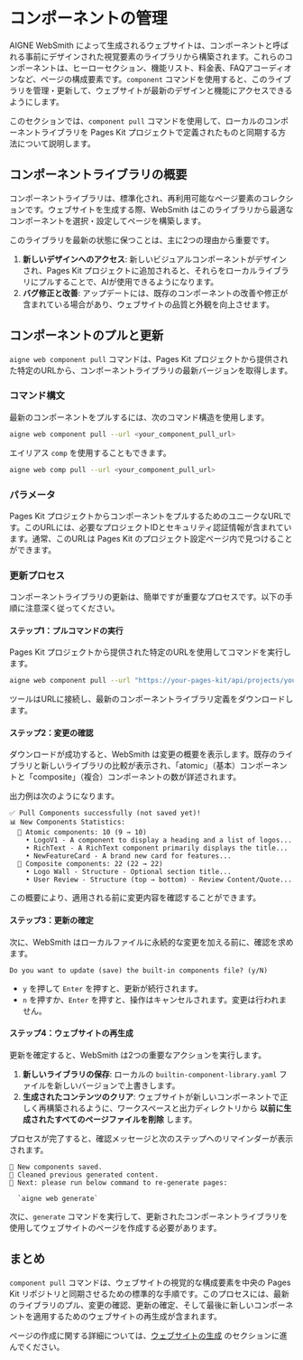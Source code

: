 # コンポーネントの管理

AIGNE WebSmith によって生成されるウェブサイトは、コンポーネントと呼ばれる事前にデザインされた視覚要素のライブラリから構築されます。これらのコンポーネントは、ヒーローセクション、機能リスト、料金表、FAQアコーディオンなど、ページの構成要素です。`component` コマンドを使用すると、このライブラリを管理・更新して、ウェブサイトが最新のデザインと機能にアクセスできるようにします。

このセクションでは、`component pull` コマンドを使用して、ローカルのコンポーネントライブラリを Pages Kit プロジェクトで定義されたものと同期する方法について説明します。

## コンポーネントライブラリの概要

コンポーネントライブラリは、標準化され、再利用可能なページ要素のコレクションです。ウェブサイトを生成する際、WebSmith はこのライブラリから最適なコンポーネントを選択・設定してページを構築します。

このライブラリを最新の状態に保つことは、主に2つの理由から重要です。
1.  **新しいデザインへのアクセス**: 新しいビジュアルコンポーネントがデザインされ、Pages Kit プロジェクトに追加されると、それらをローカルライブラリにプルすることで、AIが使用できるようになります。
2.  **バグ修正と改善**: アップデートには、既存のコンポーネントの改善や修正が含まれている場合があり、ウェブサイトの品質と外観を向上させます。

## コンポーネントのプルと更新

`aigne web component pull` コマンドは、Pages Kit プロジェクトから提供された特定のURLから、コンポーネントライブラリの最新バージョンを取得します。

### コマンド構文

最新のコンポーネントをプルするには、次のコマンド構造を使用します。

```bash
aigne web component pull --url <your_component_pull_url>
```

エイリアス `comp` を使用することもできます。

```bash
aigne web comp pull --url <your_component_pull_url>
```

### パラメータ

<x-field-group>
  <x-field data-name="--url" data-type="string" data-required="true">
    <x-field-desc markdown>Pages Kit プロジェクトからコンポーネントをプルするためのユニークなURLです。このURLには、必要なプロジェクトIDとセキュリティ認証情報が含まれています。通常、このURLは Pages Kit のプロジェクト設定ページ内で見つけることができます。</x-field-desc>
  </x-field>
</x-field-group>

### 更新プロセス

コンポーネントライブラリの更新は、簡単ですが重要なプロセスです。以下の手順に注意深く従ってください。

#### ステップ1：プルコマンドの実行

Pages Kit プロジェクトから提供された特定のURLを使用してコマンドを実行します。

```bash
aigne web component pull --url "https://your-pages-kit/api/projects/your-project-id/components/pull?secret=your-secret&hash=your-hash"
```

ツールはURLに接続し、最新のコンポーネントライブラリ定義をダウンロードします。

#### ステップ2：変更の確認

ダウンロードが成功すると、WebSmith は変更の概要を表示します。既存のライブラリと新しいライブラリの比較が表示され、「atomic」（基本）コンポーネントと「composite」（複合）コンポーネントの数が詳述されます。

出力例は次のようになります。

```
✅ Pull Components successfully (not saved yet)!
📊 New Components Statistics:
  🔹 Atomic components: 10 (9 → 10)
    • LogoV1 - A component to display a heading and a list of logos...
    • RichText - A RichText component primarily displays the title...
    • NewFeatureCard - A brand new card for features...
  🧩 Composite components: 22 (22 → 22)
    • Logo Wall - Structure - Optional section title...
    • User Review - Structure (top → bottom) - Review Content/Quote...
```

この概要により、適用される前に変更内容を確認することができます。

#### ステップ3：更新の確定

次に、WebSmith はローカルファイルに永続的な変更を加える前に、確認を求めます。

```
Do you want to update (save) the built-in components file? (y/N)
```

-   `y` を押して `Enter` を押すと、更新が続行されます。
-   `n` を押すか、`Enter` を押すと、操作はキャンセルされます。変更は行われません。

#### ステップ4：ウェブサイトの再生成

更新を確定すると、WebSmith は2つの重要なアクションを実行します。

1.  **新しいライブラリの保存**: ローカルの `builtin-component-library.yaml` ファイルを新しいバージョンで上書きします。
2.  **生成されたコンテンツのクリア**: ウェブサイトが新しいコンポーネントで正しく再構築されるように、ワークスペースと出力ディレクトリから **以前に生成されたすべてのページファイルを削除** します。

プロセスが完了すると、確認メッセージと次のステップへのリマインダーが表示されます。

```
💾 New components saved.
🧹 Cleaned previous generated content.
🚀 Next: please run below command to re-generate pages:

  `aigne web generate`
```

次に、`generate` コマンドを実行して、更新されたコンポーネントライブラリを使用してウェブサイトのページを作成する必要があります。

## まとめ

`component pull` コマンドは、ウェブサイトの視覚的な構成要素を中央の Pages Kit リポジトリと同期させるための標準的な手順です。このプロセスには、最新のライブラリのプル、変更の確認、更新の確定、そして最後に新しいコンポーネントを適用するためのウェブサイトの再生成が含まれます。

ページの作成に関する詳細については、[ウェブサイトの生成](./core-tasks-generating-a-website.md) のセクションに進んでください。